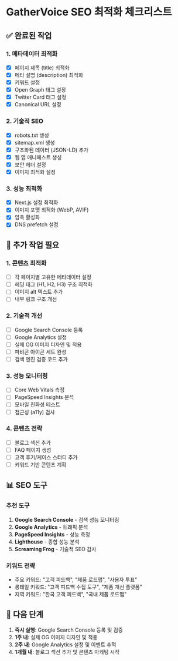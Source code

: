# GatherVoice SEO 최적화 체크리스트

## ✅ 완료된 작업

### 1. 메타데이터 최적화
- [x] 페이지 제목 (title) 최적화
- [x] 메타 설명 (description) 최적화
- [x] 키워드 설정
- [x] Open Graph 태그 설정
- [x] Twitter Card 태그 설정
- [x] Canonical URL 설정

### 2. 기술적 SEO
- [x] robots.txt 생성
- [x] sitemap.xml 생성
- [x] 구조화된 데이터 (JSON-LD) 추가
- [x] 웹 앱 매니페스트 생성
- [x] 보안 헤더 설정
- [x] 이미지 최적화 설정

### 3. 성능 최적화
- [x] Next.js 설정 최적화
- [x] 이미지 포맷 최적화 (WebP, AVIF)
- [x] 압축 활성화
- [x] DNS prefetch 설정

## 🔄 추가 작업 필요

### 1. 콘텐츠 최적화
- [ ] 각 페이지별 고유한 메타데이터 설정
- [ ] 헤딩 태그 (H1, H2, H3) 구조 최적화
- [ ] 이미지 alt 텍스트 추가
- [ ] 내부 링크 구조 개선

### 2. 기술적 개선
- [ ] Google Search Console 등록
- [ ] Google Analytics 설정
- [ ] 실제 OG 이미지 디자인 및 적용
- [ ] 파비콘 아이콘 세트 완성
- [ ] 검색 엔진 검증 코드 추가

### 3. 성능 모니터링
- [ ] Core Web Vitals 측정
- [ ] PageSpeed Insights 분석
- [ ] 모바일 친화성 테스트
- [ ] 접근성 (a11y) 검사

### 4. 콘텐츠 전략
- [ ] 블로그 섹션 추가
- [ ] FAQ 페이지 생성
- [ ] 고객 후기/케이스 스터디 추가
- [ ] 키워드 기반 콘텐츠 계획

## 📊 SEO 도구

### 추천 도구
1. **Google Search Console** - 검색 성능 모니터링
2. **Google Analytics** - 트래픽 분석
3. **PageSpeed Insights** - 성능 측정
4. **Lighthouse** - 종합 성능 분석
5. **Screaming Frog** - 기술적 SEO 감사

### 키워드 전략
- 주요 키워드: "고객 피드백", "제품 로드맵", "사용자 투표"
- 롱테일 키워드: "고객 피드백 수집 도구", "제품 개선 플랫폼"
- 지역 키워드: "한국 고객 피드백", "국내 제품 로드맵"

## 🎯 다음 단계

1. **즉시 실행**: Google Search Console 등록 및 검증
2. **1주 내**: 실제 OG 이미지 디자인 및 적용
3. **2주 내**: Google Analytics 설정 및 이벤트 추적
4. **1개월 내**: 블로그 섹션 추가 및 콘텐츠 마케팅 시작

